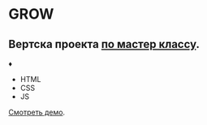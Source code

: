 # GROW
## Вертска проекта  [по мастер классу](https://youtu.be/I4NdTuDfJBk?si=eGCnFj-AefsK6e8A).

♦ 

* HTML
* CSS
* JS

[Смотреть демо](https://sonechka1.github.io/Grow/).